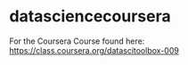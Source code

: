 datasciencecoursera
===================

For the Coursera Course found here: https://class.coursera.org/datascitoolbox-009

